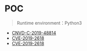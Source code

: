 # POC

> Runtime environment：Python3

* [CNVD-C-2019-48814](https://github.com/2357000166/POC/tree/master/CNVD-C-2019-48814)
* [CVE-2019-2618](https://github.com/2357000166/POC/tree/master/CVE-2019-2618)
* [CVE-2019-2618](https://github.com/2357000166/POC/tree/master/new%20weblogic%20vul)